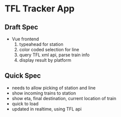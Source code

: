 # TFL Tracker App

## Draft Spec

- Vue frontend
    1. typeahead for station
    2. color coded selection for line
    3. query TFL xml api, parse train info
    4. display result by platform

## Quick Spec

- needs to allow picking of station and line
- show incoming trains to station
- show eta, final destination, current location of train
- quick to load
- updated in realtime, using TFL api